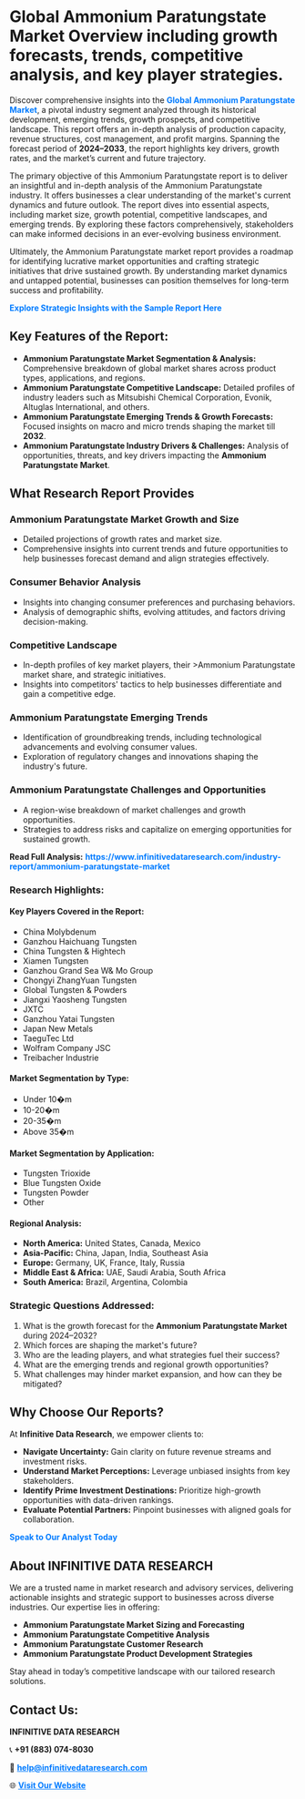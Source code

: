 <h1>Global Ammonium Paratungstate Market Overview including growth forecasts, trends, competitive analysis, and key player strategies.</h1>
<p>
Discover comprehensive insights into the 
<a href="https://www.infinitivedataresearch.com/industry-report/ammonium-paratungstate-market" rel="dofollow" style="color: #007BFF; text-decoration: none;"><strong>Global Ammonium Paratungstate Market</strong></a>, a pivotal industry segment analyzed through its historical development, emerging trends, growth prospects, and competitive landscape. This report offers an in-depth analysis of production capacity, revenue structures, cost management, and profit margins. Spanning the forecast period of <strong>2024–2033</strong>, the report highlights key drivers, growth rates, and the market’s current and future trajectory.
</p>
<p>
The primary objective of this Ammonium Paratungstate report is to deliver an insightful and in-depth analysis of the Ammonium Paratungstate industry. It offers businesses a clear understanding of the market's current dynamics and future outlook. The report dives into essential aspects, including market size, growth potential, competitive landscapes, and emerging trends. By exploring these factors comprehensively, stakeholders can make informed decisions in an ever-evolving business environment.
</p>
<p>
Ultimately, the Ammonium Paratungstate market report provides a roadmap for identifying lucrative market opportunities and crafting strategic initiatives that drive sustained growth. By understanding market dynamics and untapped potential, businesses can position themselves for long-term success and profitability.
</p>
<p>
<a href="https://www.infinitivedataresearch.com/request-sample/reportId=105735" style="color: #007BFF; text-decoration: none;"><strong>Explore Strategic Insights with the Sample Report Here</strong></a>
</p>

<h2>Key Features of the Report:</h2>
<ul>
<li><strong>Ammonium Paratungstate Market Segmentation & Analysis:</strong> Comprehensive breakdown of global market shares across product types, applications, and regions.</li>
<li><strong>Ammonium Paratungstate Competitive Landscape:</strong> Detailed profiles of industry leaders such as Mitsubishi Chemical Corporation, Evonik, Altuglas International, and others.</li>
<li><strong>Ammonium Paratungstate Emerging Trends & Growth Forecasts:</strong> Focused insights on macro and micro trends shaping the market till <strong>2032</strong>.</li>
<li><strong>Ammonium Paratungstate Industry Drivers & Challenges:</strong> Analysis of opportunities, threats, and key drivers impacting the <strong>Ammonium Paratungstate Market</strong>.</li>
</ul>

<h2>What Research Report Provides</h2>
<h3>Ammonium Paratungstate Market Growth and Size</h3>
<ul>
<li>Detailed projections of growth rates and market size.</li>
<li>Comprehensive insights into current trends and future opportunities to help businesses forecast demand and align strategies effectively.</li>
</ul>

<h3>Consumer Behavior Analysis</h3>
<ul>
<li>Insights into changing consumer preferences and purchasing behaviors.</li>
<li>Analysis of demographic shifts, evolving attitudes, and factors driving decision-making.</li>
</ul>

<h3>Competitive Landscape</h3>
<ul>
<li>In-depth profiles of key market players, their >Ammonium Paratungstate market share, and strategic initiatives.</li>
<li>Insights into competitors' tactics to help businesses differentiate and gain a competitive edge.</li>
</ul>

<h3>Ammonium Paratungstate Emerging Trends</h3>
<ul>
<li>Identification of groundbreaking trends, including technological advancements and evolving consumer values.</li>
<li>Exploration of regulatory changes and innovations shaping the industry's future.</li>
</ul>

<h3>Ammonium Paratungstate Challenges and Opportunities</h3>
<ul>
<li>A region-wise breakdown of market challenges and growth opportunities.</li>
<li>Strategies to address risks and capitalize on emerging opportunities for sustained growth.</li>
</ul>
<p><strong>Read Full Analysis:</strong> <a href="https://www.infinitivedataresearch.com/industry-report/ammonium-paratungstate-market" rel="dofollow" style="color: #007BFF; text-decoration: none;"><strong>https://www.infinitivedataresearch.com/industry-report/ammonium-paratungstate-market</strong></a></p>
<h3>Research Highlights:</h3>
<h4>Key Players Covered in the Report:</h4>
<ul><li>China Molybdenum</li><li>Ganzhou Haichuang Tungsten</li><li>China Tungsten &amp; Hightech</li><li>Xiamen Tungsten</li><li>Ganzhou Grand Sea W&amp; Mo Group</li><li>Chongyi ZhangYuan Tungsten</li><li>Global Tungsten &amp; Powders</li><li>Jiangxi Yaosheng Tungsten</li><li>JXTC</li><li>Ganzhou Yatai Tungsten</li><li>Japan New Metals</li><li>TaeguTec Ltd</li><li>Wolfram Company JSC</li><li>Treibacher Industrie</li></ul>
<h4>Market Segmentation by Type:</h4>
<ul><li>Under 10�m</li><li>10-20�m</li><li>20-35�m</li><li>Above 35�m</li></ul>
<h4>Market Segmentation by Application:</h4>
<ul><li>Tungsten Trioxide</li><li>Blue Tungsten Oxide</li><li>Tungsten Powder</li><li>Other</li></ul>

<h4>Regional Analysis:</h4>
<ul>
<li><strong>North America:</strong> United States, Canada, Mexico</li>
<li><strong>Asia-Pacific:</strong> China, Japan, India, Southeast Asia</li>
<li><strong>Europe:</strong> Germany, UK, France, Italy, Russia</li>
<li><strong>Middle East & Africa:</strong> UAE, Saudi Arabia, South Africa</li>
<li><strong>South America:</strong> Brazil, Argentina, Colombia</li>
</ul>

<h3>Strategic Questions Addressed:</h3>
<ol>
<li>What is the growth forecast for the <strong>Ammonium Paratungstate Market</strong> during 2024–2032?</li>
<li>Which forces are shaping the market's future?</li>
<li>Who are the leading players, and what strategies fuel their success?</li>
<li>What are the emerging trends and regional growth opportunities?</li>
<li>What challenges may hinder market expansion, and how can they be mitigated?</li>
</ol>

<h2>Why Choose Our Reports?</h2>
<p>At <strong>Infinitive Data Research</strong>, we empower clients to:</p>
<ul>
<li><strong>Navigate Uncertainty:</strong> Gain clarity on future revenue streams and investment risks.</li>
<li><strong>Understand Market Perceptions:</strong> Leverage unbiased insights from key stakeholders.</li>
<li><strong>Identify Prime Investment Destinations:</strong> Prioritize high-growth opportunities with data-driven rankings.</li>
<li><strong>Evaluate Potential Partners:</strong> Pinpoint businesses with aligned goals for collaboration.</li>
</ul>
<p><a href="https://www.infinitivedataresearch.com/industry-report/ammonium-paratungstate-market" rel="dofollow" style="color: #007BFF; text-decoration: none;"><strong>Speak to Our Analyst Today</strong></a></p>

<h2>About INFINITIVE DATA RESEARCH</h2>
<p>We are a trusted name in market research and advisory services, delivering actionable insights and strategic support to businesses across diverse industries. Our expertise lies in offering:</p>
<ul>
<li><strong>Ammonium Paratungstate Market Sizing and Forecasting</strong></li>
<li><strong>Ammonium Paratungstate Competitive Analysis</strong></li>
<li><strong>Ammonium Paratungstate Customer Research</strong></li>
<li><strong>Ammonium Paratungstate Product Development Strategies</strong></li>
</ul>
<p>Stay ahead in today’s competitive landscape with our tailored research solutions.</p>

<h2>Contact Us:</h2>
<p><strong>INFINITIVE DATA RESEARCH</strong></p>
<p>📞 <strong>+91 (883) 074-8030</strong></p>
<p>📧 <strong><a href="mailto:help@infinitivedataresearch.com" style="color: #007BFF;">help@infinitivedataresearch.com</a></strong></p>
<p>🌐 <strong><a href="https://www.infinitivedataresearch.com" rel="dofollow" style="color: #007BFF;">Visit Our Website</a></strong></p>
